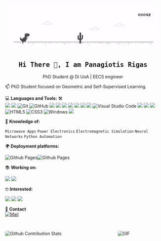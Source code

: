 <!--

## Complete list of github markdown emoji markup
https://gist.github.com/rxaviers/7360908

## technologies Icons 
https://simpleicons.org/
<h3 align='center'><strong><a href="https://h-prigas96.vercel.app/" target="_blank">Portfolio🌐</a></strong></h3>

📝 ***Feel free to contact me. I am always here ...*** <img src="https://media.giphy.com/media/WUlplcMpOCEmTGBtBW/giphy.gif" width="30">  [![Github](https://img.shields.io/github/followers/Ahmad-Sawalqeh?label=Follow%20Me&style=social)](https://github.com/Ahmad-Sawalqeh)
<br>
<br>
[![Linkedin](https://img.shields.io/badge/LinkedIn-Ahmad%20Sawalqeh-blue?logo=Linkedin&logoColor=blue&labelColor=black)](https://www.linkedin.com/in/ahmad-alsawalqeh/)
[![Mail](https://img.shields.io/badge/Hotmail-sawalqa_jo@hotmail.com-blue?logo=Gmail&logoColor=blue&labelColor=black)](mailto:sawalqa_jo@hotmail.com)
<br>
[![Codepen](https://img.shields.io/badge/Codepen-Ahmad%20Sawalqeh-gray?logo=codepen&logoColor=white&labelColor=black)](https://codepen.io/AhmadSawalqeh)
[![Codesandbox](https://img.shields.io/badge/Codesandbox-Ahmad%20Sawalqeh-gray?logo=codesandbox&logoColor=white&labelColor=black)](https://codesandbox.io/u/Ahmad-Sawalqeh)
[![HackerRank](https://img.shields.io/badge/HackerRank-sawalqa_jo-brightgreen?logo=HackerRank&logoColor=Green&labelColor=black)](https://www.hackerrank.com/sawalqa_jo)
[![Codepen](https://img.shields.io/badge/Codewars-Ahmad%20Sawalqeh-maroon?logo=codewars&logoColor=maroon&labelColor=black)](https://www.codewars.com/users/Ahmad-Sawalqeh)
<!-- [![HitCount](http://hits.dwyl.com/Ahmad-Sawalqeh/Ahmad-Sawalqeh.svg)](http://hits.dwyl.com/Ahmad-Sawalqeh/Ahmad-Sawalqeh) -->
<p align="center"><img src="dino.gif"/></p>
<h2 align='center'><samp><strong>Hi There 👋, I am Panagiotis Rigas</strong></samp></h2>

<p align='center'> PhD Student @ Di UoA | EECS engineer </p>

<p align='left'> 📫 PhD Student focused on Geometric and Self-Supervised Learning.</p>

💻 **Languages and Tools:** 🛠️<br>
![](https://img.shields.io/badge/MathWorks-Matlab/Simulink-159FF3)
![](https://img.shields.io/badge/-Google%20Drive-FFFFFF?logo=google-drive)
![Git](https://img.shields.io/badge/-Git-000000?style=flat&logo=git&logoColor=F05032&labelColor=ffffff)
![GitHub](https://img.shields.io/badge/-GitHub-000000?style=flat&logo=github&logoColor=000000&labelColor=ffffff)
![](https://img.shields.io/badge/-PyCharm-757575?logo=pycharm&logoColor=18A303&labelColor=000000)
![](https://img.shields.io/badge/-GoogleColab-grey?logo=GoogleColab)
![](https://img.shields.io/badge/-Python-FFD03D?logo=python)
![](https://img.shields.io/badge/-PyTorch-purple?logo=Pytorch)
![](https://img.shields.io/badge/-TF-9FA7A0?logo=tensorflow)
![](https://img.shields.io/badge/-Flask-9FA7A0?logo=flask)
![](https://img.shields.io/badge/-Docker-white?logo=Docker)
![Visual Studio Code](https://img.shields.io/badge/-VSCode-000000?style=flat&logo=visual-studio-code&labelColor=007ACC)
![](https://img.shields.io/badge/-C++-00599C?logo=cplusplus)
![](https://img.shields.io/badge/-C-283593?logo=c)
![](https://img.shields.io/badge/Keysight-ADS-E90029)
![HTML5](https://img.shields.io/badge/-HTML5-000000?style=flat&logo=html5&logoColor=ffffff&labelColor=E34F26)
![CSS3](https://img.shields.io/badge/-CSS3-000000?style=flat&logo=css3&logoColor=ffffff&labelColor=1572B6) 
![Windows](https://img.shields.io/badge/-Windows-000000?style=flat&logo=windows&logoColor=ffffff&labelColor=0078D6) 
![](https://img.shields.io/badge/-EcoStruxure%20Power%20Design-FFFFFF?labelColor=45CA4B)


 
🧐 **Knowledge of:**<br>

`Microwave Apps` `Power Electronics` `Electromagnetic Simulation` `Neural Networks` `Python Automation`


🌍 **Deployment platforms:**<br>

<img alt="Github Pages" width="20px" height="20px" src="https://techcrunch.com/wp-content/uploads/2010/07/github-logo.png" />![Github Pages](https://img.shields.io/badge/-Github%20Pages-000000?style=flat&logo=github-pages)
<!--
🚩 **Highlights:** <br>
&nbsp;<img src='https://raw.githubusercontent.com/acervenky/animated-github-badges/master/assets/acbadge.gif' style="margin-top: 10px;" width="20px" height="20px">&nbsp;&nbsp;&nbsp;<span>Arctic Code Vault Contributor</span>
-->

📚 **Working on:** <br>

![](https://img.shields.io/badge/-NN%20Implementation-000000?style=flat&logo=json-web-tokens&logoColor=ffffff&labelColor=000000)
![](https://img.shields.io/badge/-Matlab%20Simulation%20Creation-000000?style=flat&logoColor=ffffff&labelColor=0081CB)


🤓 **Interested:** <br>

![](https://img.shields.io/badge/-LaTeX-000000?style=flat&logo=latex&logoColor=5466b8&labelColor=ffffff)
![](https://img.shields.io/badge/-Deep%20Learning-000000?style=flat&labelColor=21759B)
![](https://img.shields.io/badge/-Matlab%20Apps-000000?style=flat&logoColor=ffffff&labelColor=FF2D20)

📝 **Contact** <br>
[![Mail](https://img.shields.io/badge/-Gmail-000000?logo=gmail)](mailto:prigas96@gmail.com)
 

<!--
 ✅  **GitHub Extra Pins**

[![ReadMe Card](https://github-readme-stats.vercel.app/api/pin/?username=ahmad-sawalqeh&repo=my_resume)](https://github.com/ahmad-sawalqeh/my_resume) -->

</br>
<p style="display: flex; justify-contect: space-between;">
<img style="border-radius: 5px; margin-bottom: 5px" alt="Github Contribution Stats" width="330px" height="240px" src="https://github-contribution-stats.vercel.app/api/?username=PRigas96" />
<img style="border-radius: 5px; margin: 0 0 5px 35px;" alt="GIF" width="320px" height="240px" src="https://miro.medium.com/max/875/1*Urc28sbnORGOW5oyohQ06g.gif" />
</p>


          
